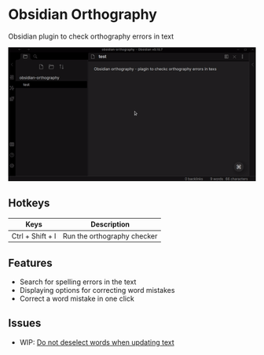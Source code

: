 # Obsidian Orthography

Obsidian plugin to check orthography errors in text

![Gif](./obsidian-orthography.gif)

## Hotkeys

| Keys | Description |
|---|---|
| Ctrl + Shift + l | Run the orthography checker |

## Features

* Search for spelling errors in the text
* Displaying options for correcting word mistakes
* Correct a word mistake in one click

## Issues

* WIP: [Do not deselect words when updating text](https://github.com/denisoed/obsidian-orthography/issues/1)
